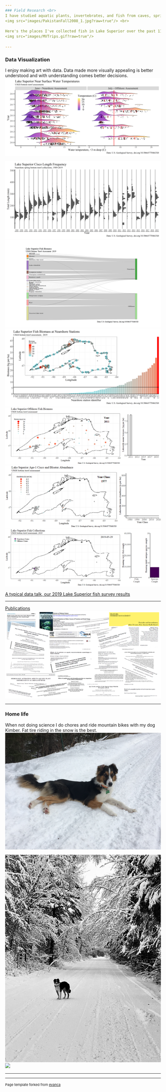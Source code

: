 ```yaml
---
### Field Research <br>
I have studied aquatic plants, invertebrates, and fish from caves, springs, rivers, lakes and wetlands in deserts, jungles, mountains, and the arctic. I have collaborated with scientists throughout the United States, Canada, Pakistan, and Africa. I am comfortable in uncomfortable places.  
<img src="images/PakistanFall2008_1.jpg?raw=true"/> <br>

Here's the places I've collected fish in Lake Superior over the past 11 years. <br>
<img src="images/MVTrips.gif?raw=true"/>

---
```

### Data Visualization <br>
I enjoy making art with data. Data made more visually appealing is better understood and with understanding comes better decisions. 
<img src="images/ns_os_wtemps3b.png?raw=true"/>

<img src="images/ns_Lengths_Cisco_Vhistogram.png?raw=true"/>

<img src="images/ns_os_biomass_CurrentYear_sankey.png?raw=true"/>

<img src="images/ns_station_biomass_map_bars.png?raw=true"/>

<img src="images/Animated_os_ann_biomass_map_bars.gif?raw=true"/>

<img src="images/Animated_ns_Age1_cisco_map_bars.gif?raw=true"/>

<img src="images/Animated_CurrentYear_Catch_map.gif?raw=true"/>

[A typical data talk, our 2019 Lake Superior fish survey results](/pdf/2019-12-26_LS-fish-status_trends.pdf) 

---
[Publications](/pdf/2019-12-25_MV-Publications.pdf)
<img src="images/MVpubs.png?raw=true"/>

---

### Home life <br>
When not doing science I do chores and ride mountain bikes with my dog Kimber. Fat tire riding in the snow is the best. 
<img src="images/KV2018.jpg?raw=true"/>

<img src="images/KV2019.jpg?raw=true"/>

<img src="images/MVCabin2018.jpg?raw=true"/>

---




---
<p style="font-size:11px">Page template forked from <a href="https://github.com/evanca/quick-portfolio">evanca</a></p>
<!-- Remove above link if you don't want to attibute -->

